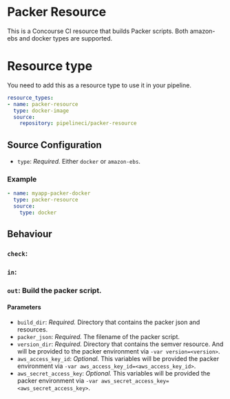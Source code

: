 # Packer Resource

This is a Concourse CI resource that builds Packer scripts. Both amazon-ebs and
docker types are supported.

# Resource type
You need to add this as a resource type to use it in your pipeline.
```yaml
resource_types:
- name: packer-resource
  type: docker-image
  source:
    repository: pipelineci/packer-resource
```

## Source Configuration

* `type`: *Required.* Either `docker` or `amazon-ebs`.

### Example


``` yaml
- name: myapp-packer-docker
  type: packer-resource
  source:
    type: docker
```

## Behaviour

### `check`:

### `in`:

### `out`: Build the packer script.

#### Parameters
* `build_dir`: *Required.* Directory that contains the packer json and
  resources.
* `packer_json`: *Required.* The filename of the packer script.
* `version_dir`: *Required.* Directory that contains the semver resource. And
  will be provided to the packer environment via `-var version=<version>`.
* `aws_access_key_id`: *Optional.* This variables will be provided the packer
  environment via `-var aws_access_key_id=<aws_access_key_id>`.
* `aws_secret_access_key`: *Optional.* This variables will be provided the packer
  environment via `-var aws_secret_access_key=<aws_secret_access_key>`.

